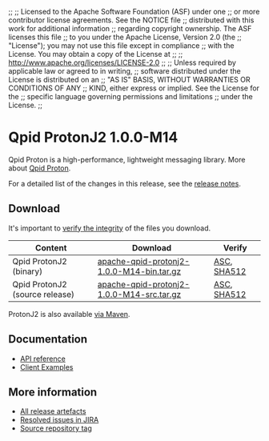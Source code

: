 ;;
;; Licensed to the Apache Software Foundation (ASF) under one
;; or more contributor license agreements.  See the NOTICE file
;; distributed with this work for additional information
;; regarding copyright ownership.  The ASF licenses this file
;; to you under the Apache License, Version 2.0 (the
;; "License"); you may not use this file except in compliance
;; with the License.  You may obtain a copy of the License at
;;
;;   http://www.apache.org/licenses/LICENSE-2.0
;;
;; Unless required by applicable law or agreed to in writing,
;; software distributed under the License is distributed on an
;; "AS IS" BASIS, WITHOUT WARRANTIES OR CONDITIONS OF ANY
;; KIND, either express or implied.  See the License for the
;; specific language governing permissions and limitations
;; under the License.
;;

# Qpid ProtonJ2 1.0.0-M14

Qpid Proton is a high-performance, lightweight messaging library. More
about [Qpid Proton]({{site_url}}/proton/index.html).

For a detailed list of the changes in this release, see the [release
notes](release-notes.html).

## Download

It's important to [verify the
integrity]({{site_url}}/download.html#verify-what-you-download) of
the files you download.

| Content | Download | Verify |
|---------|----------|--------|
| Qpid ProtonJ2 (binary) | [apache-qpid-protonj2-1.0.0-M14-bin.tar.gz](https://archive.apache.org/dist/qpid/protonj2/1.0.0-M14/apache-qpid-protonj2-1.0.0-M14-bin.tar.gz) | [ASC](https://archive.apache.org/dist/qpid/protonj2/1.0.0-M14/apache-qpid-protonj2-1.0.0-M14-bin.tar.gz.asc), [SHA512](https://archive.apache.org/dist/qpid/protonj2/1.0.0-M14/apache-qpid-protonj2-1.0.0-M14-bin.tar.gz.sha512) |
| Qpid ProtonJ2 (source release) | [apache-qpid-protonj2-1.0.0-M14-src.tar.gz](https://archive.apache.org/dist/qpid/protonj2/1.0.0-M14/apache-qpid-protonj2-1.0.0-M14-src.tar.gz) | [ASC](https://archive.apache.org/dist/qpid/protonj2/1.0.0-M14/apache-qpid-protonj2-1.0.0-M14-src.tar.gz.asc), [SHA512](https://archive.apache.org/dist/qpid/protonj2/1.0.0-M14/apache-qpid-protonj2-1.0.0-M14-src.tar.gz.sha512) |

ProtonJ2 is also available [via Maven]({{site_url}}/maven.html).

## Documentation


<div class="two-column" markdown="1">

 - [API reference](api/index.html)
 - [Client Examples](https://github.com/apache/qpid-protonj2/tree/1.0.0-M14/protonj2-client-examples)

</div>


## More information

 - [All release artefacts](https://archive.apache.org/dist/qpid/protonj2/1.0.0-M14)
 - [Resolved issues in JIRA](https://issues.apache.org/jira/issues/?jql=project+%3D+PROTON+AND+fixVersion+%3D+%27protonj2-1.0.0-M14%27+AND+resolution+%3D+%27fixed%27+ORDER+BY+priority+DESC)
 - [Source repository tag](https://gitbox.apache.org/repos/asf?p=qpid-protonj2.git;a=tag;h=1.0.0-M14)

<script type="text/javascript">
  _deferredFunctions.push(function() {
      if ("1.0.0-M14" === "{{current_protonj2_release}}") {
          _modifyCurrentReleaseLinks();
      }
  });
</script>